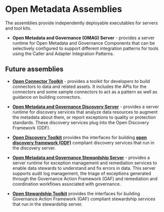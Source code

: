 <!-- SPDX-License-Identifier: Apache-2.0 -->

# Open Metadata Assemblies

The assemblies provide independently deployable executables for servers and tool kits.

* **Open Metadata and Governance (OMAG) Server** - provides a server runtime
for Open Metadata and Governance Components that can be selectively configured
to support different integration patterns for tools using the Caller and Adapter
Integration Patterns.

## Future assemblies

* **[Open Connector Toolkit](https://jira.odpi.org/browse/EGERIA-33)** - provides a toolkit
for developers to build connectors to data and related assets.
It includes the APIs for the connectors and some sample connectors
to act as a pattern
as well as guidance on building connectors.

* **[Open Metadata and Governance Discovery Server](https://jira.odpi.org/browse/EGERIA-27)** - provides a server
runtime for discovery services that analyze data resources to augment
the metadata about them, or report exceptions to quality or protection standards.
These discovery services plug into the Open Discovery Framework (ODF). 

* **[Open Discovery Toolkit](https://jira.odpi.org/browse/EGERIA-27)** provides the interfaces for building
**[open discovery framework (ODF)](../../open-metadata-implementation/frameworks/open-discovery-framework/README.md)**
compliant discovery services that run in the discovery server.

* **[Open Metadata and Governance Stewardship Server](https://jira.odpi.org/browse/EGERIA-32)** - provides a server
runtime for exception management and remediation services to enable data
stewards to understand and fix errors in data.
This server supports audit log management, the triage of exceptions generated
through the Governance Action Framework (GAF) and remediation and coordination
workflows associated with governance.

* **[Open Stewardship Toolkit](https://jira.odpi.org/browse/EGERIA-32)** provides the interfaces for building
Governance Action Framework (GAF) compliant stewardship services that run
in the stewardship server.



 
